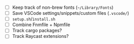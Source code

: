 - [ ] Keep track of non-brew fonts (`~/Library/Fonts`)
- [ ] Save VSCode settings/snippets/custom files (`.vscode/`)
- [ ] `setup.sh`/`install.sh`
- [ ] Combine Fnmfile + Npmfile
- [ ] Track cargo packages?
- [ ] Track Raycast extensions?

